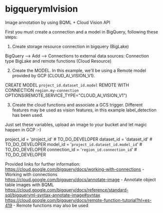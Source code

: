 # bigquerymlvision
Image annotation by using BQML + Cloud Vision API


First you must create a connection and a model in BigQuery, following these steps:

1. Create storage resource connection in bigquery (BigLake)

BigQuery --> Add --> Connections to external data sources:
Connection type
BigLake and remote functions (Cloud Resource)


2. Create the MODEL. In this example, we'll be using a Remote model provided by GCP (CLOUD_AI_VISION_V1).


CREATE MODEL `project_id.dataset_id.model`
REMOTE WITH CONNECTION `region.my-connection`
OPTIONS(REMOTE_SERVICE_TYPE="CLOUD_AI_VISION_V1")


3. Create the cloud functions and associate a GCS trigger.
Different features may be used as vision features, in this example label_detection has been used.

Just set these variables, upload an image to your bucket and let magic happen in GCP :-)

 project_id = 'project_id' # TO_DO_DEVELOPER
 dataset_id = 'dataset_id'       # TO_DO_DEVELOPER
 model_id = '`project_id.dataset_id.model_id`'  # TO_DO_DEVELOPER
 connection_id = '`region_id.connection_id`'  # TO_DO_DEVELOPER


Provided links for further information:
https://cloud.google.com/bigquery/docs/working-with-connections - Working with connections
https://cloud.google.com/bigquery/docs/annotate-image - Annotate object table images with BQML
https://cloud.google.com/bigquery/docs/reference/standard-sql/bigqueryml-syntax-annotate-image#syntax
https://cloud.google.com/bigquery/docs/remote-function-tutorial?hl=es-419 - Remote functions may also be used



